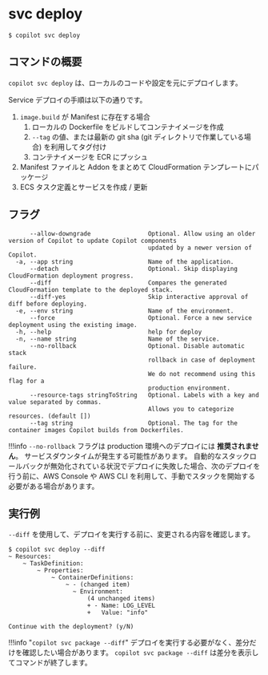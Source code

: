 # svc deploy
```console
$ copilot svc deploy
```

## コマンドの概要

`copilot svc deploy` は、ローカルのコードや設定を元にデプロイします。

Service デプロイの手順は以下の通りです。

1. `image.build` が Manifest に存在する場合
    1. ローカルの Dockerfile をビルドしてコンテナイメージを作成
    2. `--tag` の値、または最新の git sha (git ディレクトリで作業している場合) を利用してタグ付け
    3. コンテナイメージを ECR にプッシュ
2. Manifest ファイルと Addon をまとめて CloudFormation テンプレートにパッケージ
3. ECS タスク定義とサービスを作成 / 更新

## フラグ

```
      --allow-downgrade                Optional. Allow using an older version of Copilot to update Copilot components
                                       updated by a newer version of Copilot.
  -a, --app string                     Name of the application.
      --detach                         Optional. Skip displaying CloudFormation deployment progress.
      --diff                           Compares the generated CloudFormation template to the deployed stack.
      --diff-yes                       Skip interactive approval of diff before deploying.
  -e, --env string                     Name of the environment.
      --force                          Optional. Force a new service deployment using the existing image.
  -h, --help                           help for deploy
  -n, --name string                    Name of the service.
      --no-rollback                    Optional. Disable automatic stack
                                       rollback in case of deployment failure.
                                       We do not recommend using this flag for a
                                       production environment.
      --resource-tags stringToString   Optional. Labels with a key and value separated by commas.
                                       Allows you to categorize resources. (default [])
      --tag string                     Optional. The tag for the container images Copilot builds from Dockerfiles.
```

!!!info
    `--no-rollback` フラグは production 環境へのデプロイには **推奨されません**。 サービスダウンタイムが発生する可能性があります。
    自動的なスタックロールバックが無効化されている状況でデプロイに失敗した場合、次のデプロイを行う前に、AWS Console や AWS CLI を利用して、手動でスタックを開始する必要がある場合があります。


## 実行例
`--diff` を使用して、デプロイを実行する前に、変更される内容を確認します。

```console
$ copilot svc deploy --diff
~ Resources:
    ~ TaskDefinition:
        ~ Properties:
            ~ ContainerDefinitions:
                ~ - (changed item)
                  ~ Environment:
                      (4 unchanged items)
                      + - Name: LOG_LEVEL
                      +   Value: "info"

Continue with the deployment? (y/N)
```

!!!info "`copilot svc package --diff`"
    デプロイを実行する必要がなく、差分だけを確認したい場合があります。
    `copilot svc package --diff` は差分を表示してコマンドが終了します。
